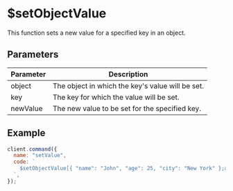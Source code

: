 # $setObjectValue

This function sets a new value for a specified key in an object.

## Parameters

| Parameter  | Description                                       |
| ---------- | ------------------------------------------------- |
| object     | The object in which the key's value will be set.  |
| key        | The key for which the value will be set.          |
| newValue   | The new value to be set for the specified key.    |

## Example

```js
client.command({
  name: "setValue",
  code: `
    $setObjectValue[{ "name": "John", "age": 25, "city": "New York" };age;30] // Replace the object with your own
  `,
});
```
